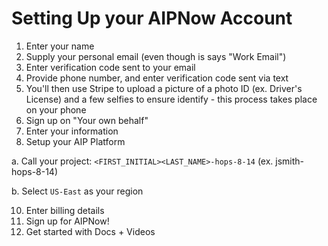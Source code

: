 # Setting Up your AIPNow Account

1. Enter your name
2. Supply your personal email (even though is says "Work Email")
3. Enter verification code sent to your email
4. Provide phone number, and enter verification code sent via text
5. You'll then use Stripe to upload a picture of a photo ID (ex. Driver's License) and a few selfies to ensure identify - this process takes place on your phone
6. Sign up on "Your own behalf"
7. Enter your information
8. Setup your AIP Platform
   
  a. Call your project: ```<FIRST_INITIAL><LAST_NAME>-hops-8-14``` (ex. jsmith-hops-8-14)
  
  b. Select ```US-East``` as your region
  
10. Enter billing details
11. Sign up for AIPNow!
12. Get started with Docs + Videos
